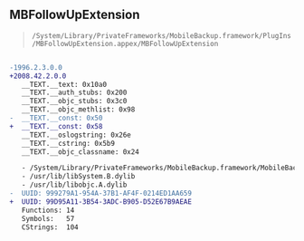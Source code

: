 ## MBFollowUpExtension

> `/System/Library/PrivateFrameworks/MobileBackup.framework/PlugIns/MBFollowUpExtension.appex/MBFollowUpExtension`

```diff

-1996.2.3.0.0
+2008.42.2.0.0
   __TEXT.__text: 0x10a0
   __TEXT.__auth_stubs: 0x200
   __TEXT.__objc_stubs: 0x3c0
   __TEXT.__objc_methlist: 0x98
-  __TEXT.__const: 0x50
+  __TEXT.__const: 0x58
   __TEXT.__oslogstring: 0x26e
   __TEXT.__cstring: 0x5b9
   __TEXT.__objc_classname: 0x24

   - /System/Library/PrivateFrameworks/MobileBackup.framework/MobileBackup
   - /usr/lib/libSystem.B.dylib
   - /usr/lib/libobjc.A.dylib
-  UUID: 999279A1-954A-37B1-AF4F-0214ED1AA659
+  UUID: 99D95A11-3B54-3ADC-B905-D52E67B9AEAE
   Functions: 14
   Symbols:   57
   CStrings:  104

```
